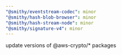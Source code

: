 ```yaml
---
"@smithy/eventstream-codec": minor
"@smithy/hash-blob-browser": minor
"@smithy/hash-stream-node": minor
"@smithy/signature-v4": minor
---
```


update versions of @aws-crypto/\* packages
